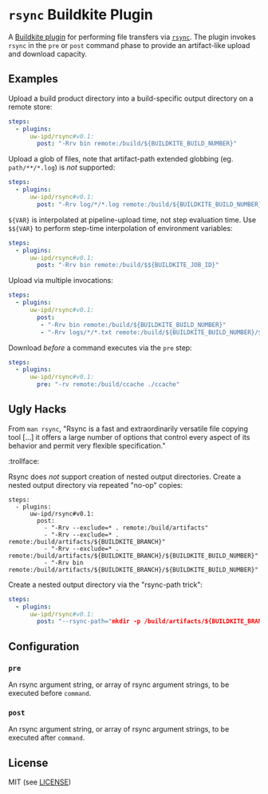 # `rsync` Buildkite Plugin

A [Buildkite plugin](https://buildkite.com/docs/agent/v3/plugins) for
performing file transfers via
[`rsync`](https://linux.die.net/man/1/rsync). The plugin invokes `rsync`
in the `pre` or `post` command phase to provide an artifact-like upload
and download capacity.

## Examples

Upload a build product directory into a build-specific output directory on
a remote store:

```yml
steps:
  - plugins:
      uw-ipd/rsync#v0.1:
        post: "-Rrv bin remote:/build/${BUILDKITE_BUILD_NUMBER}"
```

Upload a glob of files, note that artifact-path extended globbing (eg.
`path/**/*.log`) is *not* supported:

```yml
steps:
  - plugins:
      uw-ipd/rsync#v0.1:
        post: "-Rrv log/*/*.log remote:/build/${BUILDKITE_BUILD_NUMBER}"
```

`${VAR}` is interpolated at pipeline-upload time, not step evaluation
time. Use `$${VAR}` to perform step-time interpolation of environment
variables:

```yml
steps:
  - plugins:
      uw-ipd/rsync#v0.1:
        post: "-Rrv bin remote:/build/$${BUILDKITE_JOB_ID}"
```

Upload via multiple invocations:

```yml
steps:
  - plugins:
      uw-ipd/rsync#v0.1:
        post:
         - "-Rrv bin remote:/build/${BUILDKITE_BUILD_NUMBER}"
         - "-Rrv logs/*/*.txt remote:/build/${BUILDKITE_BUILD_NUMBER}/$${BUILDKITE_JOB_ID}"
```

Download *before* a command executes via the `pre` step:

```yml
steps:
  - plugins:
      uw-ipd/rsync#v0.1:
        pre: "-rv remote:/build/ccache ./ccache"
```


## Ugly Hacks

From `man rsync`, "Rsync is a fast and extraordinarily versatile file
copying tool [...] it offers a large number of options that control every
aspect of its behavior and permit very flexible specification."

:trollface:

Rsync does *not* support creation of nested output directories. Create
a nested output directory via repeated "no-op" copies: 

```
steps:
  - plugins:
      uw-ipd/rsync#v0.1:
        post:
          - "-Rrv --exclude=* . remote:/build/artifacts"
          - "-Rrv --exclude=* . remote:/build/artifacts/${BUILDKITE_BRANCH}"
          - "-Rrv --exclude=* . remote:/build/artifacts/${BUILDKITE_BRANCH}/${BUILDKITE_BUILD_NUMBER}"
          - "-Rrv bin remote:/build/artifacts/${BUILDKITE_BRANCH}/${BUILDKITE_BUILD_NUMBER}"
```

Create a nested output directory via the "rsync-path trick":

```yml
steps:
  - plugins:
      uw-ipd/rsync#v0.1:
        post: "--rsync-path="mkdir -p /build/artifacts/${BUILDKITE_BRANCH}/${BUILDKITE_BUILD_NUMBER} && rsync" -Rrv bin remote:/build/artifacts/${BUILDKITE_BRANCH}/${BUILDKITE_BUILD_NUMBER}"
```

## Configuration

### `pre`

An rsync argument string, or array of rsync argument strings, to be
executed before `command`.

### `post`

An rsync argument string, or array of rsync argument strings, to be
executed after `command`.

## License

MIT (see [LICENSE](LICENSE))
